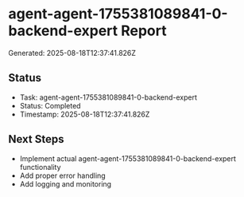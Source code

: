 # agent-agent-1755381089841-0-backend-expert Report

Generated: 2025-08-18T12:37:41.826Z

## Status
- Task: agent-agent-1755381089841-0-backend-expert
- Status: Completed
- Timestamp: 2025-08-18T12:37:41.826Z

## Next Steps
- Implement actual agent-agent-1755381089841-0-backend-expert functionality
- Add proper error handling
- Add logging and monitoring
